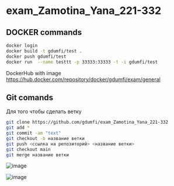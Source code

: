 # exam_Zamotina_Yana_221-332

## DOCKER commands
```sh
docker login
docker build -t gdumfi/test .
docker push gdumfi/test
docker run  --name testtt -p 33333:33333 -t -i gdumfi/test
```
DockerHub with image https://hub.docker.com/repository/docker/gdumfi/exam/general
## Git comands
Для того чтобы сделать ветку
```sh
git clone https://github.com/gdumfi/exam_Zamotina_Yana_221-332
git add *
git commit -am "text" 
git checkout -b название ветки
git push <ссылка на репозиторий> <название ветки>
git checkout main
git merge название ветки
```
![image](https://github.com/gdumfi/exam_Zamotina_Yana_221-332/assets/44841897/e4efe63a-c437-4631-a468-363c9b4f29cb)

![image](https://github.com/gdumfi/exam_Zamotina_Yana_221-332/assets/44841897/e7a7c60d-7304-463d-bc87-072cfbca6539)


